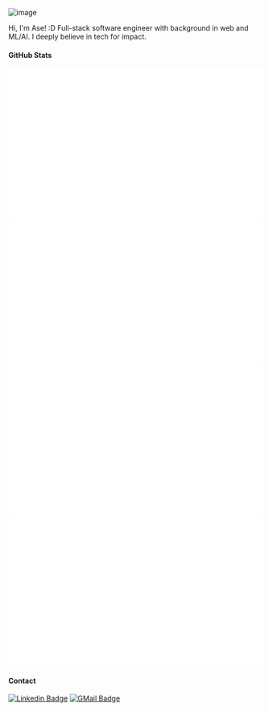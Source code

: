 ![image](https://github.com/user-attachments/assets/92b612ce-373f-4067-b974-90ea37f4dc1f)

Hi, I'm Ase! :D Full-stack software engineer with background in web and ML/AI. I deeply believe in tech for impact.

#### GitHub Stats
<div style="display:inline;">
<img src="https://github.com/IrishMorales/github-stats/blob/master/generated/overview.svg#gh-dark-mode-only" />
<img src="https://github.com/IrishMorales/github-stats/blob/master/generated/overview.svg#gh-light-mode-only" />
<img src="https://github.com/IrishMorales/github-stats/blob/master/generated/languages.svg#gh-dark-mode-only" />
<img src="https://github.com/IrishMorales/github-stats/blob/master/generated/languages.svg#gh-light-mode-only" />
</div>

#### Contact

[![Linkedin Badge](https://img.shields.io/badge/IrishMorales-%230077B5.svg?&style=for-the-badge&logo=linkedin&logoColor=white)](https://www.linkedin.com/in/irish-danielle-morales/) [![GMail Badge](https://img.shields.io/badge/asemorales.tech@gmail.com-D14836?style=for-the-badge&logo=gmail&logoColor=white)](mailto:asemorales.tech@gmail.com)

